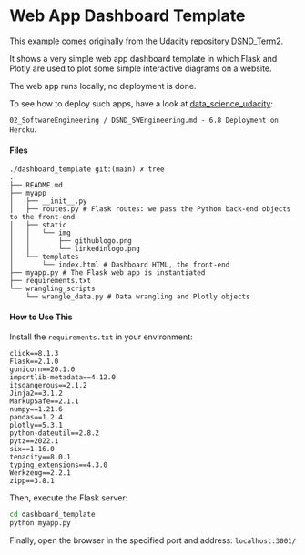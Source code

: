 # Web App Dashboard Template

This example comes originally from the Udacity repository [DSND_Term2](https://github.com/udacity/DSND_Term2).

It shows a very simple web app dashboard template in which Flask and Plotly are used to plot some simple interactive diagrams on a website.

The web app runs locally, no deployment is done.

To see how to deploy such apps, have a look at [data_science_udacity](https://github.com/mxagar/data_science_udacity):

`02_SoftwareEngineering / DSND_SWEngineering.md - 6.8 Deployment on Heroku`.

#### Files

```
./dashboard_template git:(main) ✗ tree
.
├── README.md
├── myapp
│   ├── __init__.py
│   ├── routes.py # Flask routes: we pass the Python back-end objects to the front-end
│   ├── static
│   │   └── img
│   │       ├── githublogo.png
│   │       └── linkedinlogo.png
│   └── templates
│       └── index.html # Dashboard HTML, the front-end
├── myapp.py # The Flask web app is instantiated
├── requirements.txt
└── wrangling_scripts
    └── wrangle_data.py # Data wrangling and Plotly objects

```

#### How to Use This

Install the `requirements.txt` in your environment:

```
click==8.1.3
Flask==2.1.0
gunicorn==20.1.0
importlib-metadata==4.12.0
itsdangerous==2.1.2
Jinja2==3.1.2
MarkupSafe==2.1.1
numpy==1.21.6
pandas==1.2.4
plotly==5.3.1
python-dateutil==2.8.2
pytz==2022.1
six==1.16.0
tenacity==8.0.1
typing_extensions==4.3.0
Werkzeug==2.2.1
zipp==3.8.1
```

Then, execute the Flask server:

```bash
cd dashboard_template
python myapp.py
```

Finally, open the browser in the specified port and address: `localhost:3001/`